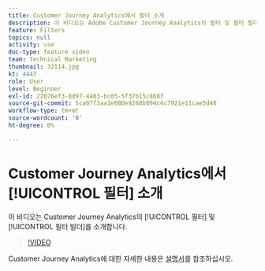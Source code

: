 ```yaml
---
title: Customer Journey Analytics에서 필터 소개
description: 이 비디오는 Adobe Customer Journey Analytics의 필터 및 필터 빌더를 소개합니다.
feature: Filters
topics: null
activity: use
doc-type: feature video
team: Technical Marketing
thumbnail: 32114.jpg
kt: 4447
role: User
level: Beginner
exl-id: 22076ef3-8d97-4483-bc05-5f37b15c868f
source-git-commit: 5ca07f3aa1e080e9288b094c4c7921e11cae5d40
workflow-type: tm+mt
source-wordcount: '0'
ht-degree: 0%

---
```


# Customer Journey Analytics에서 [!UICONTROL 필터] 소개

이 비디오는 Customer Journey Analytics의 [!UICONTROL 필터] 및 [!UICONTROL 필터 빌더]를 소개합니다.

>[!VIDEO](https://video.tv.adobe.com/v/32114/?quality=12)

Customer Journey Analytics에 대한 자세한 내용은 [설명서](https://experienceleague.adobe.com/docs/analytics-platform/using/cja-landing.html?lang=ko)를 참조하십시오.
